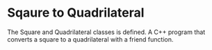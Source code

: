 # Sqaure to Quadrilateral

The Square and Quadrilateral classes is defined.
A C++ program that converts a square to a quadrilateral with a friend function.
